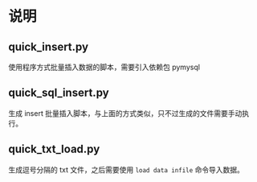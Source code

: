 # 说明

## quick_insert.py

使用程序方式批量插入数据的脚本，需要引入依赖包 pymysql

## quick_sql_insert.py

生成 insert 批量插入脚本，与上面的方式类似，只不过生成的文件需要手动执行。

## quick_txt_load.py

生成逗号分隔的 txt 文件，之后需要使用 `load data infile` 命令导入数据。